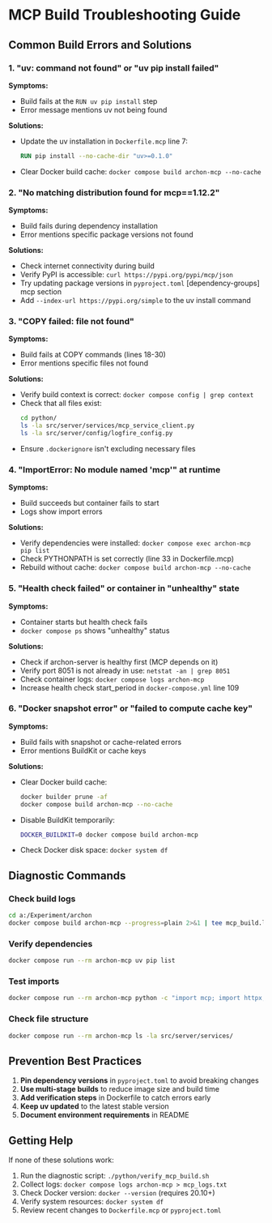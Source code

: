 # MCP Build Troubleshooting Guide

## Common Build Errors and Solutions

### 1. "uv: command not found" or "uv pip install failed"

**Symptoms:**
- Build fails at the `RUN uv pip install` step
- Error message mentions uv not being found

**Solutions:**
- Update the uv installation in `Dockerfile.mcp` line 7:
  ```dockerfile
  RUN pip install --no-cache-dir "uv>=0.1.0"
  ```
- Clear Docker build cache: `docker compose build archon-mcp --no-cache`

### 2. "No matching distribution found for mcp==1.12.2"

**Symptoms:**
- Build fails during dependency installation
- Error mentions specific package versions not found

**Solutions:**
- Check internet connectivity during build
- Verify PyPI is accessible: `curl https://pypi.org/pypi/mcp/json`
- Try updating package versions in `pyproject.toml` [dependency-groups] mcp section
- Add `--index-url https://pypi.org/simple` to the uv install command

### 3. "COPY failed: file not found"

**Symptoms:**
- Build fails at COPY commands (lines 18-30)
- Error mentions specific files not found

**Solutions:**
- Verify build context is correct: `docker compose config | grep context`
- Check that all files exist:
  ```bash
  cd python/
  ls -la src/server/services/mcp_service_client.py
  ls -la src/server/config/logfire_config.py
  ```
- Ensure `.dockerignore` isn't excluding necessary files

### 4. "ImportError: No module named 'mcp'" at runtime

**Symptoms:**
- Build succeeds but container fails to start
- Logs show import errors

**Solutions:**
- Verify dependencies were installed: `docker compose exec archon-mcp pip list`
- Check PYTHONPATH is set correctly (line 33 in Dockerfile.mcp)
- Rebuild without cache: `docker compose build archon-mcp --no-cache`

### 5. "Health check failed" or container in "unhealthy" state

**Symptoms:**
- Container starts but health check fails
- `docker compose ps` shows "unhealthy" status

**Solutions:**
- Check if archon-server is healthy first (MCP depends on it)
- Verify port 8051 is not already in use: `netstat -an | grep 8051`
- Check container logs: `docker compose logs archon-mcp`
- Increase health check start_period in `docker-compose.yml` line 109

### 6. "Docker snapshot error" or "failed to compute cache key"

**Symptoms:**
- Build fails with snapshot or cache-related errors
- Error mentions BuildKit or cache keys

**Solutions:**
- Clear Docker build cache:
  ```bash
  docker builder prune -af
  docker compose build archon-mcp --no-cache
  ```
- Disable BuildKit temporarily:
  ```bash
  DOCKER_BUILDKIT=0 docker compose build archon-mcp
  ```
- Check Docker disk space: `docker system df`

## Diagnostic Commands

### Check build logs
```bash
cd a:/Experiment/archon
docker compose build archon-mcp --progress=plain 2>&1 | tee mcp_build.log
```

### Verify dependencies
```bash
docker compose run --rm archon-mcp uv pip list
```

### Test imports
```bash
docker compose run --rm archon-mcp python -c "import mcp; import httpx; import pydantic; print('OK')"
```

### Check file structure
```bash
docker compose run --rm archon-mcp ls -la src/server/services/
```

## Prevention Best Practices

1. **Pin dependency versions** in `pyproject.toml` to avoid breaking changes
2. **Use multi-stage builds** to reduce image size and build time
3. **Add verification steps** in Dockerfile to catch errors early
4. **Keep uv updated** to the latest stable version
5. **Document environment requirements** in README

## Getting Help

If none of these solutions work:

1. Run the diagnostic script: `./python/verify_mcp_build.sh`
2. Collect logs: `docker compose logs archon-mcp > mcp_logs.txt`
3. Check Docker version: `docker --version` (requires 20.10+)
4. Verify system resources: `docker system df`
5. Review recent changes to `Dockerfile.mcp` or `pyproject.toml`